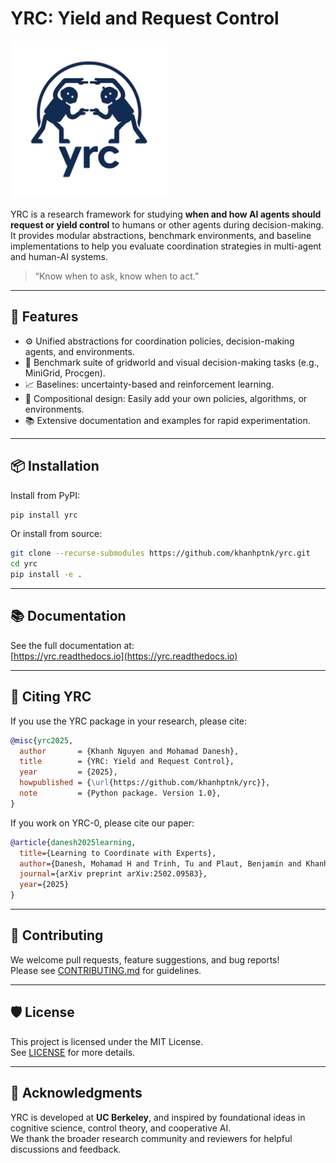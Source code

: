 # YRC: Yield and Request Control

<img src="images/logo_white_bg.jpg" alt="YRC Logo" width="50%">

YRC is a research framework for studying **when and how AI agents should request or yield control** to humans or other agents during decision-making. It provides modular abstractions, benchmark environments, and baseline implementations to help you evaluate coordination strategies in multi-agent and human-AI systems.

> “Know when to ask, know when to act.”

---

## 🔧 Features

- ⚙️ Unified abstractions for coordination policies, decision-making agents, and environments.
- 🧪 Benchmark suite of gridworld and visual decision-making tasks (e.g., MiniGrid, Procgen).
- 📈 Baselines: uncertainty-based and reinforcement learning.
- 🧩 Compositional design: Easily add your own policies, algorithms, or environments.
- 📚 Extensive documentation and examples for rapid experimentation.

---

## 📦 Installation

Install from PyPI:

```bash
pip install yrc
```

Or install from source:

```bash
git clone --recurse-submodules https://github.com/khanhptnk/yrc.git
cd yrc
pip install -e .
```

---

## 📚 Documentation

See the full documentation at:  
[https://yrc.readthedocs.io](https://yrc.readthedocs.io)

---

## 🧪 Citing YRC


If you use the YRC package in your research, please cite:

```bibtex
@misc{yrc2025,
  author       = {Khanh Nguyen and Mohamad Danesh},
  title        = {YRC: Yield and Request Control},
  year         = {2025},
  howpublished = {\url{https://github.com/khanhptnk/yrc}},
  note         = {Python package. Version 1.0},
}
```

If you work on YRC-0, please cite our paper:

```bibtex
@article{danesh2025learning,
  title={Learning to Coordinate with Experts},
  author={Danesh, Mohamad H and Trinh, Tu and Plaut, Benjamin and Khanh, Nguyen X},
  journal={arXiv preprint arXiv:2502.09583},
  year={2025}
}
```

---

## 🤝 Contributing

We welcome pull requests, feature suggestions, and bug reports!  
Please see [CONTRIBUTING.md](CONTRIBUTING.md) for guidelines.

---

## 🛡 License

This project is licensed under the MIT License.  
See [LICENSE](LICENSE) for more details.

---

## 🙏 Acknowledgments

YRC is developed at **UC Berkeley**, and inspired by foundational ideas in cognitive science, control theory, and cooperative AI.  
We thank the broader research community and reviewers for helpful discussions and feedback.



